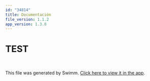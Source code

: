 ```yaml
---
id: "34814"
title: Documentación
file_version: 1.1.2
app_version: 1.3.8
---
```


<!-- Intro - Do not remove this comment -->
# TEST

<br/>

This file was generated by Swimm. [Click here to view it in the app](https://app.swimm.io/repos/Z2l0aHViJTNBJTNBbWZlcm5hbmRlemdhcmNpYS5naXRodWIuaW8lM0ElM0FtZmVybmFuZGV6Z2FyY2lh/playlists/34814).
